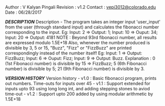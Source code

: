 Author   : V Kalyan Pingali
Revision : v1.2
Contact  : vepi3012@colorado.edu
Date     : 06/28/2017

*****************************************DESCRIPTION*****************************************
Description - The program takes an integer input 'user_input' from the user (through standard input) and calculates the fibonacci number corresponding to the input. Eg: Input: 2 => Output: 1; Input: 10 => Ouput: 34; Input: 20 => Output: 4181
NOTE : Beyond 93rd fibonacci number, all results are expressed modulo 1.5E+18
Also, whenever the number produced is divisible by 3, 5 or 15, "Buzz", "Fizz" or "FizzBuzz" are printed correspondingly instead of the number itself! Eg: Input: 1 => Output: FizzBuzz; Input: 6 => Ouput: Fizz; Input: 9 => Output: Buzz.
Explanation : 0 (1st Fibonacci number) is divisible by 15 => FizzBuzz; 5 (6th Fibonacci number) is divisible by 5; 21 (9th Fibonacci number) is divisible by 3.

*****************************************VERSION HISTORY*****************************************
Version history - v1.0 : Basic fibonacci program, prints out numbers. Time-outs for inputs over 45
                - v1.1 : Support extended for inputs upto 93 using long long int, and adding stepping stones to aviod time-out
                - v1.2 : Support upto 200 added by using modular arithmetic by 1.5E+18
